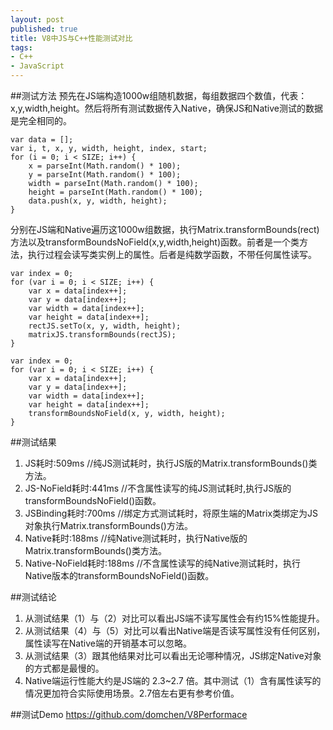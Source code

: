 ```yaml
---
layout: post
published: true
title: V8中JS与C++性能测试对比
tags:
- C++
- JavaScript
---
```

##测试方法
预先在JS端构造1000w组随机数据，每组数据四个数值，代表：x,y,width,height。然后将所有测试数据传入Native，确保JS和Native测试的数据是完全相同的。
 
  ```
  var data = [];
  var i, t, x, y, width, height, index, start;
  for (i = 0; i < SIZE; i++) {
      x = parseInt(Math.random() * 100);
      y = parseInt(Math.random() * 100);
      width = parseInt(Math.random() * 100);
      height = parseInt(Math.random() * 100);
      data.push(x, y, width, height);
  }
  ```
分别在JS端和Native遍历这1000w组数据，执行Matrix.transformBounds(rect)方法以及transformBoundsNoField(x,y,width,height)函数。前者是一个类方法，执行过程会读写类实例上的属性。后者是纯数学函数，不带任何属性读写。

  ```
  var index = 0;
  for (var i = 0; i < SIZE; i++) {
      var x = data[index++];
      var y = data[index++];
      var width = data[index++];
      var height = data[index++];
      rectJS.setTo(x, y, width, height);
      matrixJS.transformBounds(rectJS);
  }
  ```
  
  ```
  var index = 0;
  for (var i = 0; i < SIZE; i++) {
      var x = data[index++];
      var y = data[index++];
      var width = data[index++];
      var height = data[index++];
      transformBoundsNoField(x, y, width, height);
  }
  ```


##测试结果
1. JS耗时:509ms                      //纯JS测试耗时，执行JS版的Matrix.transformBounds()类方法。
2. JS-NoField耗时:441ms        //不含属性读写的纯JS测试耗时,执行JS版的transformBoundsNoField()函数。
3. JSBinding耗时:700ms         //绑定方式测试耗时，将原生端的Matrix类绑定为JS对象执行Matrix.transformBounds()方法。
4. Native耗时:188ms               //纯Native测试耗时，执行Native版的Matrix.transformBounds()类方法。
5. Native-NoField耗时:188ms //不含属性读写的纯Native测试耗时，执行Native版本的transformBoundsNoField()函数。

##测试结论
1. 从测试结果（1）与（2）对比可以看出JS端不读写属性会有约15%性能提升。
2. 从测试结果（4）与（5）对比可以看出Native端是否读写属性没有任何区别，属性读写在Native端的开销基本可以忽略。
3. 从测试结果（3）跟其他结果对比可以看出无论哪种情况，JS绑定Native对象的方式都是最慢的。
4. Native端运行性能大约是JS端的 2.3~2.7 倍。其中测试（1）含有属性读写的情况更加符合实际使用场景。2.7倍左右更有参考价值。

##测试Demo
https://github.com/domchen/V8Performace
